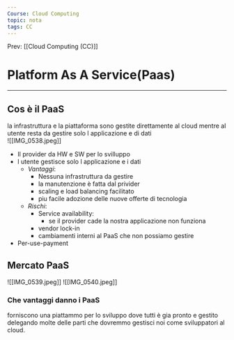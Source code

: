 ```yaml
---
Course: Cloud Computing
topic: nota
tags: CC
---
```


Prev: [[Cloud Computing (CC)]]

# Platform As A Service(Paas)
---
## Cos è il PaaS
la infrastruttura e la piattaforma sono gestite direttamente al cloud mentre al utente resta da gestire solo l applicazione e di dati  
![[IMG_0538.jpeg]]
- Il provider da HW e SW per lo svilluppo 
- l utente gestisce solo l applicazione e i dati 
	- _Vantaggi_:
		- Nessuna infrastruttura da gestire
		- la manutenzione è fatta dal privider
		- scaling e load balancing facilitato
		- piu facile adozione delle nuove offerte di tecnologia 
	- _Rischi_: 
		- Service availability:
			-  se il provider cade la nostra applicazione non funziona 
		- vendor lock-in
		- cambiamenti interni al PaaS che non possiamo gestire 
- Per-use-payment 


## Mercato PaaS
![[IMG_0539.jpeg]]
![[IMG_0540.jpeg]]

### Che vantaggi danno i PaaS
forniscono una piattammo per lo sviluppo dove tutti è gia pronto e gestito delegando molte delle parti che dovremmo gestisci noi come sviluppatori al cloud.

